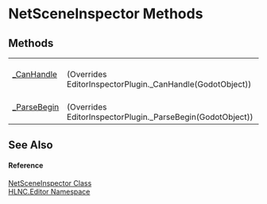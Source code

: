 # NetSceneInspector Methods




## Methods
<table>
<tr>
<td><a href="M_HLNC_Editor_NetSceneInspector__CanHandle">_CanHandle</a></td>
<td><br />(Overrides EditorInspectorPlugin._CanHandle(GodotObject))</td></tr>
<tr>
<td><a href="M_HLNC_Editor_NetSceneInspector__ParseBegin">_ParseBegin</a></td>
<td><br />(Overrides EditorInspectorPlugin._ParseBegin(GodotObject))</td></tr>
</table>

## See Also


#### Reference
<a href="T_HLNC_Editor_NetSceneInspector">NetSceneInspector Class</a>  
<a href="N_HLNC_Editor">HLNC.Editor Namespace</a>  
